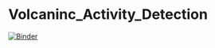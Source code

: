 # Volcaninc_Activity_Detection
[![Binder](https://mybinder.org/badge_logo.svg)](https://mybinder.org/v2/gh/mylesm19/Volcaninc_Activity_Detection/HEAD)

